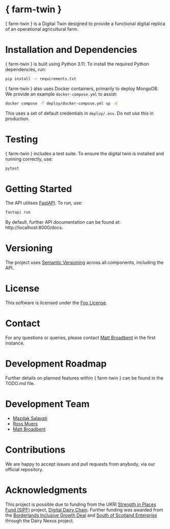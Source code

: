 # { farm-twin } #

{ farm-twin } is a Digital Twin designed to provide a functional digital replica of an operational agricultural farm.

# Installation and Dependencies #

{ farm-twin } is built using Python 3.11. To install the required Python dependencies,  run:

```bash
pip install -r requirements.txt
```

{ farm-twin } also uses Docker containers, primarily to deploy MongoDB. We provide an example `docker-compose.yml` to assist:

```bash
docker compose -f deploy/docker-compose.yml up -d
```

This uses a set of default credentials in `deploy/.env`. Do not use this in production.

# Testing # 

{ farm-twin } includes a test suite. To ensure the digital twin is installed and running correctly, use:

```bash
pytest
```

# Getting Started #

The API utilises [FastAPI](https://fastapi.tiangolo.com/). To run, use:

```bash
fastapi run
```

By default, further API documentation can be found at: http://localhost:8000/docs.

# Versioning # 

The project uses [Semantic Versioning](https://semver.org/) across all components, including the API.

# License # 

This software is licensed under the [Foo License](http://foo.com).

# Contact #

For any questions or queries, please contact [Matt Broadbent](https://pure.sruc.ac.uk/en/persons/matt-broadbent) in the first instance.

# Development Roadmap # 

Further details on planned features within { farm-twin } can be found in the TODO.md file.

# Development Team #

+ [Mazdak Salavati](https://pure.sruc.ac.uk/en/persons/mazdak-salavati)
+ [Ross Muers](https://pure.sruc.ac.uk/en/persons/ross-muers)
+ [Matt Broadbent](https://pure.sruc.ac.uk/en/persons/matt-broadbent)

# Contributions #

We are happy to accept issues and pull requests from anybody, via our official repository.

# Acknowledgments # 

This project is possible due to funding from the UKRI [Strength in Places Fund (SIPF)](https://www.ukri.org/what-we-do/browse-our-areas-of-investment-and-support/strength-in-places-fund/) project, [Digital Dairy Chain](https://www.digitaldairychain.co.uk/). Further funding was awarded from the [Borderlands Inclusive Growth Deal](https://www.borderlandsgrowth.com/) and [South of Scotland Enterprise](https://www.southofscotlandenterprise.com/) through the Dairy Nexus project.